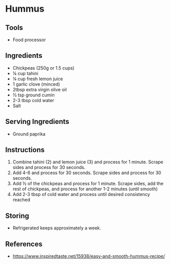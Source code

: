 # Hummus

## Tools
- Food processor

## Ingredients
- Chickpeas (250g or 1.5 cups)
- ¼ cup tahini
- ¼ cup fresh lemon juice
- 1 garlic clove (minced)
- 2tbsp extra virgin olive oil
- ½ tsp ground cumin
- 2-3 tbsp cold water
- Salt

## Serving Ingredients
- Ground paprika

## Instructions
1. Combine tahini (2) and lemon juice (3) and process for 1 minute. Scrape sides and process for 30 seconds.
2. Add 4-6 and process for 30 seconds. Scrape sides and process for 30 seconds.
3. Add ½ of the chickpeas and process for 1 minute. Scrape sides, add the rest of chickpeas, and process for another 1-2 minutes (until smooth)
4. Add 2-3 tbsp of cold water and process until desired consistency reached

## Storing
- Refrigerated keeps approximately a week.

## References
- https://www.inspiredtaste.net/15938/easy-and-smooth-hummus-recipe/